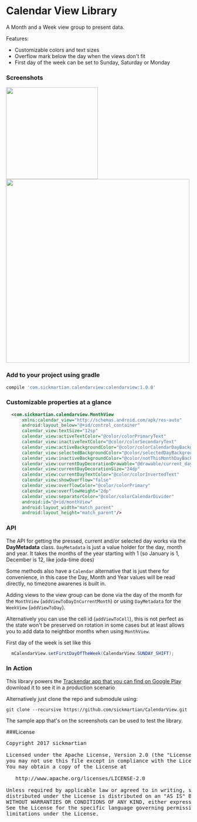 # Calendar View Library

A Month and a Week view group to present data.

Features:
* Customizable colors and text sizes
* Overflow mark below the day when the views don't fit
* First day of the week can be set to Sunday, Saturday or Monday

### Screenshots
<img src="http://i.imgur.com/ux0thSQ.jpg" width="250px"> <img src="http://i.imgur.com/PhSw78x.jpg" width="500px">

### Add to your project using gradle
```groovy
compile 'com.sickmartian.calendarview:calendarview:1.0.0'
```

### Customizable properties at a glance
```xml
  <com.sickmartian.calendarview.MonthView
      xmlns:calendar_view="http://schemas.android.com/apk/res-auto"
      android:layout_below="@+id/control_container"
      calendar_view:textSize="12sp"
      calendar_view:activeTextColor="@color/colorPrimaryText"
      calendar_view:inactiveTextColor="@color/colorSecondaryText"
      calendar_view:activeBackgroundColor="@color/colorCalendarDayBackground"
      calendar_view:selectedBackgroundColor="@color/selectedDayBackground"
      calendar_view:inactiveBackgroundColor="@color/notThisMonthDayBackground"
      calendar_view:currentDayDecorationDrawable="@drawable/current_day_drawable"
      calendar_view:currentDayDecorationSize="24dp"
      calendar_view:currentDayTextColor="@color/colorInvertedText"
      calendar_view:showOverflow="false"
      calendar_view:overflowColor="@color/colorPrimary"
      calendar_view:overflowHeight="2dp"
      calendar_view:separatorColor="@color/colorCalendarDivider"
      android:id="@+id/monthView"
      android:layout_width="match_parent"
      android:layout_height="match_parent"/>
```

### API

The API for getting the pressed, current and/or selected day works via the **DayMetadata** class. `DayMetadata` is just a value holder for the day, month and year. It takes the months of the year starting with 1 (so January is 1, December is 12, like joda-time does)

Some methods also have a `Calendar` alternative that is just there for convenience, in this case the Day, Month and Year values will be read directly, no timezone awarenes is built in.

Adding views to the view group can be done via the day of the month for the `MonthView` (`addViewToDayInCurrentMonth`) or using `DayMetadata` for the `WeekView` (`addViewToDay`).

Alternatively you can use the cell id (`addViewToCell`), this is not perfect as the state won't be preserved on rotation in some cases but at least allows you to add data to neightbor months when using `MonthView`.

First day of the week is set like this
```java
  mCalendarView.setFirstDayOfTheWeek(CalendarView.SUNDAY_SHIFT);
```

### In Action
This library powers the [Trackendar app that you can find on Google Play](https://play.google.com/store/apps/details?id=com.sickmartian.calendartracker) download it to see it in a production scenario

Alternatively just clone the repo and submodule using:

`git clone --recursive https://github.com/sickmartian/CalendarView.git`

The sample app that's on the screenshots can be used to test the library.

###License
<pre>
Copyright 2017 sickmartian

Licensed under the Apache License, Version 2.0 (the "License");
you may not use this file except in compliance with the License.
You may obtain a copy of the License at

   http://www.apache.org/licenses/LICENSE-2.0

Unless required by applicable law or agreed to in writing, software
distributed under the License is distributed on an "AS IS" BASIS,
WITHOUT WARRANTIES OR CONDITIONS OF ANY KIND, either express or implied.
See the License for the specific language governing permissions and
limitations under the License.
</pre>
